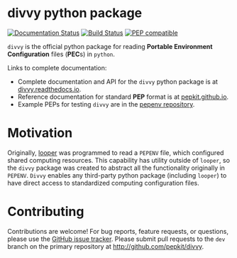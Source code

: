 # divvy python package

[![Documentation Status](http://readthedocs.org/projects/divvy/badge/?version=latest)](http://divvy.readthedocs.io/en/latest/?badge=latest) [![Build Status](https://travis-ci.org/pepkit/divvy.svg?branch=master)](https://travis-ci.org/pepkit/divvy) [![PEP compatible](http://pepkit.github.io/img/PEP-compatible-green.svg)](http://pepkit.github.io)

`divvy` is the official python package for reading **Portable Environment Configuration** files (**PEC**s) in `python`. 

Links to complete documentation:

* Complete documentation and API for the `divvy` python package is at [divvy.readthedocs.io](http://divvy.readthedocs.io/).
* Reference documentation for standard **PEP** format is at [pepkit.github.io](https://pepkit.github.io/).
* Example PEPs for testing `divvy` are in the [pepenv repository](https://github.com/pepkit/pepenv).

# Motivation

Originally, [looper](http://looper.readthedocs.io/) was programmed to read a `PEPENV` file, which configured shared computing resources. This capability has utility outside of `looper`, so the `divvy` package was created to abstract all the functionality originally in `PEPENV`. `Divvy` enables any third-party python package (including `looper`) to have direct access to standardized computing configuration files.

# Contributing

Contributions are welcome! For bug reports, feature requests, or questions, please use the [GitHub issue tracker](https://github.com/pepkit/divvy/issues). Please submit pull requests to the `dev` branch on the primary repository at http://github.com/pepkit/divvy.
